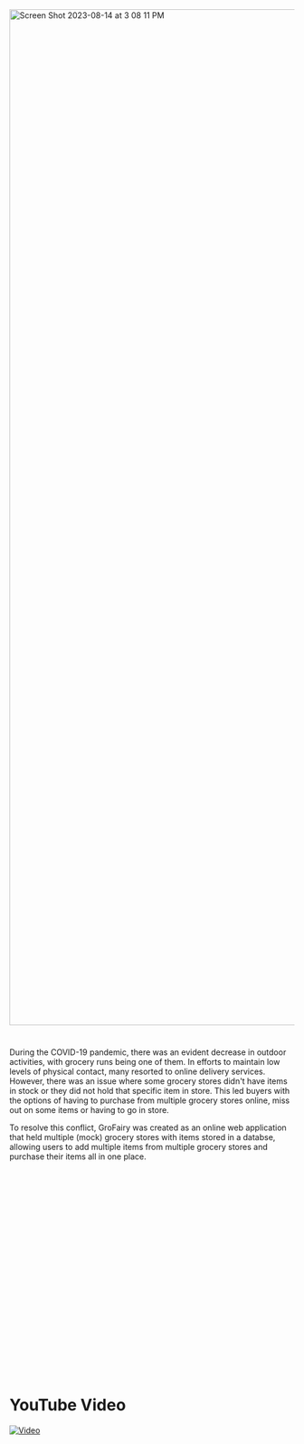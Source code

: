 
<img width="1792" alt="Screen Shot 2023-08-14 at 3 08 11 PM" src="https://github.com/ricardoaxelbaeza/GroFairy---Online-Grocery-Shopping-Webapp/assets/77639742/1a017e65-17ea-46c4-b477-879ff693e96e">

# 
During the COVID-19 pandemic, there was an evident decrease in outdoor activities, with grocery runs being one of them. In efforts to maintain low levels of physical contact, many resorted to online delivery services. However, there was an issue where some grocery stores didn't have items in stock or they did not hold that specific item in store. This led buyers with the options of having to purchase from multiple grocery stores online, miss out on some items or having to go in store. 

To resolve this conflict, GroFairy was created as an online web application that held multiple (mock) grocery stores with items stored in a databse, allowing users to add multiple items from multiple grocery stores and purchase their items all in one place. 

<iframe width="640" height="360" src="" title="GroFairy" frameborder="0" allow="accelerometer; autoplay; clipboard-write; encrypted-media; gyroscope; picture-in-picture; web-share" allowfullscreen></iframe>

# YouTube Video
[![Video](https://i.ytimg.com/vi/Ic81CvSwnFk/hqdefault.jpg)](https://www.youtube.com/watch?v=HVsRenFVKA4)






